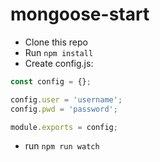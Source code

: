 # mongoose-start

* Clone this repo
* Run `npm install`
* Create config.js:
```javascript
const config = {};

config.user = 'username';
config.pwd = 'password';

module.exports = config;
```
* run `npm run watch`